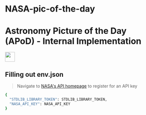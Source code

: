 # NASA-pic-of-the-day




# Astronomy Picture of the Day (APoD) - Internal Implementation 
[<img src="https://code.xyz/button/button.svg" height="32">](https://code.xyz/)

## Filling out env.json
> Navigate to [NASA's API homepage](https://api.nasa.gov/) to register for an API key

```bash
{
  "STDLIB_LIBRARY_TOKEN": STDLIB_LIBRARY_TOKEN,
  "NASA_API_KEY": NASA_API_KEY
}
```